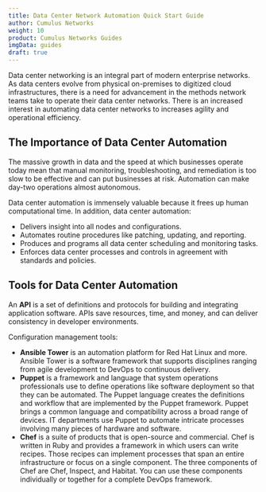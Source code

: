 ```yaml
---
title: Data Center Network Automation Quick Start Guide
author: Cumulus Networks
weight: 10
product: Cumulus Networks Guides
imgData: guides
draft: true
---
```

Data center networking is an integral part of modern enterprise networks. As data centers evolve from physical on-premises to digitized cloud infrastructures, there is a need for advancement in the methods network teams take to operate their data center networks. There is an increased interest in automating data center networks to increases agility and operational efficiency.

## The Importance of Data Center Automation

The massive growth in data and the speed at which businesses operate today mean that manual monitoring, troubleshooting, and remediation is too slow to be effective and can put businesses at risk. Automation can make day-two operations almost autonomous.  

Data center automation is immensely valuable because it frees up human computational time. In addition, data center automation:
- Delivers insight into all nodes and configurations. 
- Automates routine procedures like patching, updating, and reporting.
- Produces and programs all data center scheduling and monitoring tasks.
- Enforces data center processes and controls in agreement with standards and policies.

## Tools for Data Center Automation

An **API** is a set of definitions and protocols for building and integrating application software. APIs save resources, time, and money, and can deliver consistency in developer environments.

Configuration management tools:
- **Ansible Tower** is an automation platform for Red Hat Linux and more. Ansible Tower is a software framework that supports disciplines ranging from agile development to DevOps to continuous delivery.
- **Puppet** is a framework and language that system operations professionals use to define operations like software deployment so that they can be automated. The Puppet language creates the definitions and workflow that are implemented by the Puppet framework. Puppet brings a common language and compatibility across a broad range of devices. IT departments use Puppet to automate intricate processes involving many pieces of hardware and software.
- **Chef** is a suite of products that is open-source and commercial. Chef is written in Ruby and provides a framework in which users can write recipes. Those recipes can implement processes that span an entire infrastructure or focus on a single component. The three components of Chef are Chef, Inspect, and Habitat. You can use these components individually or together for a complete DevOps framework.
